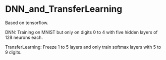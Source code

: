 # DNN_and_TransferLearning

Based on tensorflow.

DNN: Training on MNIST but only on digits 0 to 4 with five hidden layers of 128 neurons each.

TransferLearning: Freeze 1 to 5 layers and only train softmax layers with 5 to 9 digits.
